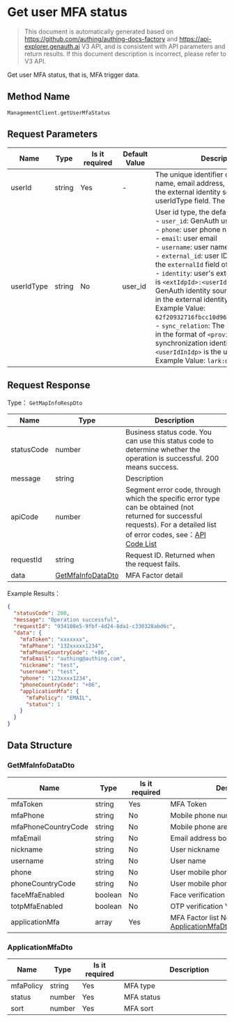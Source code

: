 # Get user MFA status

<!--
Warning ⚠️:
Do not modify this document directly,
https://github\.com/Authing/authing-docs-factory
Use this project to generate
-->

<LastUpdated />

> This document is automatically generated based on https://github.com/authing/authing-docs-factory and https://api-explorer.genauth.ai V3 API, and is consistent with API parameters and return results. If this document description is incorrect, please refer to V3 API.

Get user MFA status, that is, MFA trigger data.

## Method Name

`ManagementClient.getUserMfaStatus`

## Request Parameters

| Name       | Type   | <div style="width:80px">Is it required</div> | <div style="width:60px">Default Value</div> | <div style="width:300px">Description</div>                                                                                                                                                                                                                                                                                                                                                                                                                                                                                                                                                                                                                                                                                                                                                                                                                                                                                                                                                                                                     | <div style="width:200px">Example Value</div> |
| ---------- | ------ | -------------------------------------------- | ------------------------------------------- | ---------------------------------------------------------------------------------------------------------------------------------------------------------------------------------------------------------------------------------------------------------------------------------------------------------------------------------------------------------------------------------------------------------------------------------------------------------------------------------------------------------------------------------------------------------------------------------------------------------------------------------------------------------------------------------------------------------------------------------------------------------------------------------------------------------------------------------------------------------------------------------------------------------------------------------------------------------------------------------------------------------------------------------------------- | -------------------------------------------- |
| userId     | string | Yes                                          | -                                           | The unique identifier of the user. It can be Yes user ID, user name, email address, mobile phone number, externalId, or ID in the external identity source. For details, see the description of the userIdType field. The default is user id.                                                                                                                                                                                                                                                                                                                                                                                                                                                                                                                                                                                                                                                                                                                                                                                                  | `6229ffaxxxxxxxxcade3e3d9`                   |
| userIdType | string | No                                           | user_id                                     | User id type, the default value is `user_id`, the optional values ​​are:<br>- `user_id`: GenAuth user ID, such as `6319a1504f3xxxxf214dd5b7`<br>- `phone`: user phone number<br>- `email`: user email<br>- `username`: user name<br>- `external_id`: user ID in the external system, corresponding to the `externalId` field of GenAuth user information<br>- `identity`: user's external identity source information, the format is `<extIdpId>:<userIdInIdp>`, where `<extIdpId>` is the ID of the GenAuth identity source, and `<userIdInIdp>` is the ID of the user in the external identity source. <br>Example Value: `62f20932716fbcc10d966ee5:ou_8bae746eac07cd2564654140d2a9ac61`. <br>- `sync_relation`: The user's external identity source information, in the format of `<provier>:<userIdInIdp>`, where `<provier>` is the synchronization identity source type, such as wechatwork, lark; `<userIdInIdp>` is the user's ID in the external identity source. <br>Example Value: `lark:ou_8bae746eac07cd2564654140d2a9ac61`. <br> | `user_id`                                    |

## Request Response

Type： `GetMapInfoRespDto`

| Name       | Type                                               | Description                                                                                                                                                                                                                                                                                                                                       |
| ---------- | -------------------------------------------------- | ------------------------------------------------------------------------------------------------------------------------------------------------------------------------------------------------------------------------------------------------------------------------------------------------------------------------------------------------- |
| statusCode | number                                             | Business status code. You can use this status code to determine whether the operation is successful. 200 means success.                                                                                                                                                                                                                           |
| message    | string                                             | Description                                                                                                                                                                                                                                                                                                                                       |
| apiCode    | number                                             | Segment error code, through which the specific error type can be obtained (not returned for successful requests). For a detailed list of error codes, see：[API Code List](https://api-explorer.genauth.ai/?tag=group/%E5%BC%80%E5%8F%91%E5%87%86%E5%A4%87#tag/%E5%BC%80%E5%8F%91%E5%87%86%E5%A4%87/%E9%94%99%E8%AF%AF%E5%A4%84%E7%90%86/apiCode) |
| requestId  | string                                             | Request ID. Returned when the request fails.                                                                                                                                                                                                                                                                                                      |
| data       | <a href="#GetMfaInfoDataDto">GetMfaInfoDataDto</a> | MFA Factor detail                                                                                                                                                                                                                                                                                                                                 |

Example Results：

```json
{
  "statusCode": 200,
  "message": "Operation successful",
  "requestId": "934108e5-9fbf-4d24-8da1-c330328abd6c",
  "data": {
    "mfaToken": "xxxxxxx",
    "mfaPhone": "132xxxxx1234",
    "mfaPhoneCountryCode": "+86",
    "mfaEmail": "authing@authing.com",
    "nickname": "test",
    "username": "test",
    "phone": "123xxxx1234",
    "phoneCountryCode": "+86",
    "applicationMfa": {
      "mfaPolicy": "EMAIL",
      "status": 1
    }
  }
}
```

## Data Structure

### <a id="GetMfaInfoDataDto"></a> GetMfaInfoDataDto

| Name                | Type    | <div style="width:80px">Is it required</div> | <div style="width:300px">Description</div>                                       | <div style="width:200px">Example Value</div> |
| ------------------- | ------- | -------------------------------------------- | -------------------------------------------------------------------------------- | -------------------------------------------- |
| mfaToken            | string  | Yes                                          | MFA Token                                                                        | `xxxxxxx`                                    |
| mfaPhone            | string  | No                                           | Mobile phone number bound to MFA                                                 | `132xxxxx1234`                               |
| mfaPhoneCountryCode | string  | No                                           | Mobile phone area code bound to MFA                                              | `+86`                                        |
| mfaEmail            | string  | No                                           | Email address bound to MFA                                                       | `authing@authing.com`                        |
| nickname            | string  | No                                           | User nickname                                                                    | `test`                                       |
| username            | string  | No                                           | User name                                                                        | `test`                                       |
| phone               | string  | No                                           | User mobile phone number                                                         | `123xxxx1234`                                |
| phoneCountryCode    | string  | No                                           | User mobile phone area code                                                      | `+86`                                        |
| faceMfaEnabled      | boolean | No                                           | Face verification Yes No Enable                                                  |                                              |
| totpMfaEnabled      | boolean | No                                           | OTP verification Yes No Enable                                                   |                                              |
| applicationMfa      | array   | Yes                                          | MFA Factor list Nested Type: <a href="#ApplicationMfaDto">ApplicationMfaDto</a>. |                                              |

### <a id="ApplicationMfaDto"></a> ApplicationMfaDto

| Name      | Type   | <div style="width:80px">Is it required</div> | <div style="width:300px">Description</div> | <div style="width:200px">Example Value</div> |
| --------- | ------ | -------------------------------------------- | ------------------------------------------ | -------------------------------------------- |
| mfaPolicy | string | Yes                                          | MFA type                                   | `EMAIL`                                      |
| status    | number | Yes                                          | MFA status                                 | `1`                                          |
| sort      | number | Yes                                          | MFA sort                                   |                                              |
